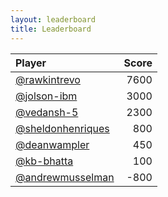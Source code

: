 ```yaml
---
layout: leaderboard
title: Leaderboard
---
```

| Player | Score |
| :--- | ---: |
| [@rawkintrevo](https://github.com/rawkintrevo) | 7600 |
| [@jolson-ibm](https://github.com/jolson-ibm) | 3000 |
| [@vedansh-5](https://github.com/vedansh-5) | 2300 |
| [@sheldonhenriques](https://github.com/sheldonhenriques) | 800 |
| [@deanwampler](https://github.com/deanwampler) | 450 |
| [@kb-bhatta](https://github.com/kb-bhatta) | 100 |
| [@andrewmusselman](https://github.com/andrewmusselman) | -800 |
